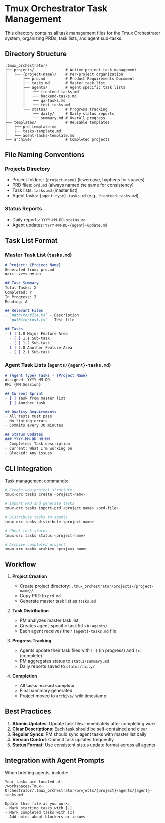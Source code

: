 # Tmux Orchestrator Task Management

This directory contains all task management files for the Tmux Orchestrator system, organizing PRDs, task lists, and agent sub-tasks.

## Directory Structure

```
.tmux_orchestrator/
├── projects/              # Active project task management
│   └── {project-name}/    # Per-project organization
│       ├── prd.md         # Product Requirements Document
│       ├── tasks.md       # Master task list
│       ├── agents/        # Agent-specific task lists
│       │   ├── frontend-tasks.md
│       │   ├── backend-tasks.md
│       │   ├── qa-tasks.md
│       │   └── test-tasks.md
│       └── status/        # Progress tracking
│           ├── daily/     # Daily status reports
│           └── summary.md # Overall progress
├── templates/             # Reusable templates
│   ├── prd-template.md
│   ├── tasks-template.md
│   └── agent-tasks-template.md
└── archive/               # Completed projects

```

## File Naming Conventions

### Projects Directory
- Project folders: `{project-name}` (lowercase, hyphens for spaces)
- PRD files: `prd.md` (always named the same for consistency)
- Task lists: `tasks.md` (master list)
- Agent tasks: `{agent-type}-tasks.md` (e.g., `frontend-tasks.md`)

### Status Reports
- Daily reports: `YYYY-MM-DD-status.md`
- Agent updates: `YYYY-MM-DD-{agent}-update.md`

## Task List Format

### Master Task List (`tasks.md`)
```markdown
# Project: {Project Name}
Generated from: prd.md
Date: YYYY-MM-DD

## Task Summary
Total Tasks: X
Completed: Y
In Progress: Z
Pending: A

## Relevant Files
- `path/to/file.ts` - Description
- `path/to/test.ts` - Test file

## Tasks
- [ ] 1.0 Major Feature Area
  - [ ] 1.1 Sub-task
  - [ ] 1.2 Sub-task
- [ ] 2.0 Another Feature Area
  - [ ] 2.1 Sub-task
```

### Agent Task Lists (`agents/{agent}-tasks.md`)
```markdown
# {Agent Type} Tasks - {Project Name}
Assigned: YYYY-MM-DD
PM: {PM Session}

## Current Sprint
- [ ] Task from master list
- [ ] Another task

## Quality Requirements
- All tests must pass
- No linting errors
- Commits every 30 minutes

## Status Updates
### YYYY-MM-DD HH:MM
- Completed: Task description
- Current: What I'm working on
- Blocked: Any issues
```

## CLI Integration

Task management commands:
```bash
# Create new project structure
tmux-orc tasks create <project-name>

# Import PRD and generate tasks
tmux-orc tasks import-prd <project-name> <prd-file>

# Distribute tasks to agents
tmux-orc tasks distribute <project-name>

# Check task status
tmux-orc tasks status <project-name>

# Archive completed project
tmux-orc tasks archive <project-name>
```

## Workflow

1. **Project Creation**
   - Create project directory: `.tmux_orchestrator/projects/{project-name}/`
   - Copy PRD to `prd.md`
   - Generate master task list as `tasks.md`

2. **Task Distribution**
   - PM analyzes master task list
   - Creates agent-specific task lists in `agents/`
   - Each agent receives their `{agent}-tasks.md` file

3. **Progress Tracking**
   - Agents update their task files with `[-]` (in progress) and `[x]` (complete)
   - PM aggregates status to `status/summary.md`
   - Daily reports saved to `status/daily/`

4. **Completion**
   - All tasks marked complete
   - Final summary generated
   - Project moved to `archive/` with timestamp

## Best Practices

1. **Atomic Updates**: Update task files immediately after completing work
2. **Clear Descriptions**: Each task should be self-contained and clear
3. **Regular Syncs**: PM should sync agent tasks with master list daily
4. **Version Control**: Commit task updates frequently
5. **Status Format**: Use consistent status update format across all agents

## Integration with Agent Prompts

When briefing agents, include:
```
Your tasks are located at:
/workspaces/Tmux-Orchestrator/.tmux_orchestrator/projects/{project}/agents/{agent}-tasks.md

Update this file as you work:
- Mark starting tasks with [-]
- Mark completed tasks with [x]
- Add notes about blockers or issues
```